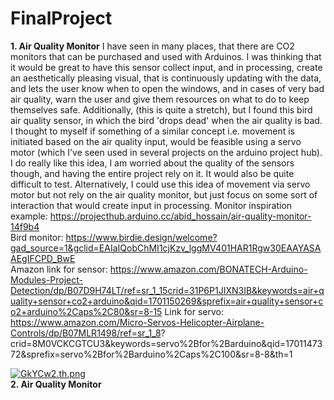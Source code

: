 # FinalProject
**1. Air Quality Monitor**
I have seen in many places, that there are CO2 monitors that can be purchased and used with Arduinos. I was thinking that it would be great to have this sensor collect input, and in processing, create an aesthetically pleasing visual, that is continuously updating with the data, and lets the user know when to open the windows, and in cases of very bad air quality, warn the user and give them resources on what to do to keep themselves safe.
Additionally, (this is quite a stretch), but I found this bird air quality sensor, in which the bird 'drops dead' when the air quality is bad. I thought to myself if something of a similar concept i.e. movement is initiated based on the air quality input, would be feasible using a servo motor (which I've seen used in several projects on the arduino project hub).
I do really like this idea, I am worried about the quality of the sensors though, and having the entire project rely on it. It would also be quite difficult to test. Alternatively, I could use this idea of movement via servo motor but not rely on the air quality monitor, but just focus on some sort of interaction that would create input in processing.
Monitor inspiration example: https://projecthub.arduino.cc/abid_hossain/air-quality-monitor-14f9b4  
Bird monitor: https://www.birdie.design/welcome?gad_source=1&gclid=EAIaIQobChMI1cjKzv_lggMV401HAR1Rgw30EAAYASAAEgIFCPD_BwE  
Amazon link for sensor: https://www.amazon.com/BONATECH-Arduino-Modules-Project-Detection/dp/B07D9H74LT/ref=sr_1_15crid=31P6P1JIXN3IB&keywords=air+quality+sensor+co2+arduino&qid=1701150269&sprefix=air+quality+sensor+co2+arduino%2Caps%2C80&sr=8-15
Link for servo: https://www.amazon.com/Micro-Servos-Helicopter-Airplane-Controls/dp/B07MLR1498/ref=sr_1_8? 
 crid=8M0VCKCGTCU3&keywords=servo%2Bfor%2Barduino&qid=1701147372&sprefix=servo%2Bfor%2Barduino%2Caps%2C100&sr=8-8&th=1    

[![GkYCw2.th.png](https://imgpile.com/images/GkYCw2.th.png)](https://imgpile.com/i/GkYCw2)  
**2. Air Quality Monitor**
